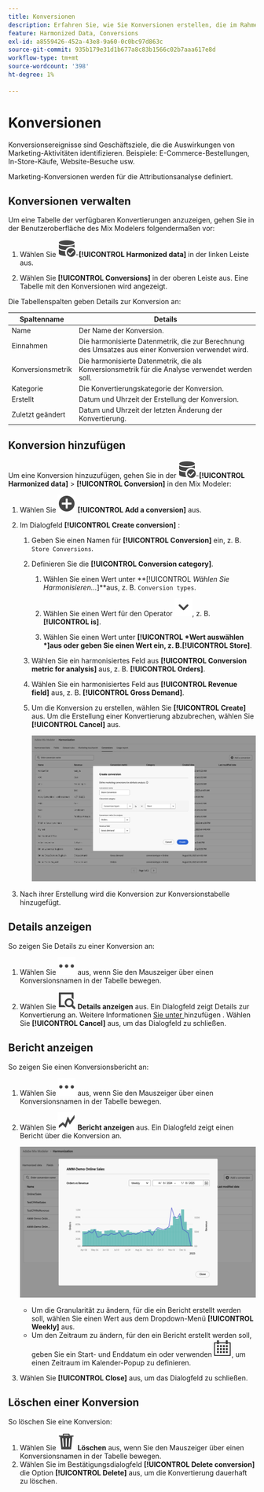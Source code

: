 ```yaml
---
title: Konversionen
description: Erfahren Sie, wie Sie Konversionen erstellen, die im Rahmen der Harmonisierung Ihrer Daten in Mix Modeler verwendet werden können.
feature: Harmonized Data, Conversions
exl-id: a8559426-452a-43e8-9a60-0c0bc97d863c
source-git-commit: 935b179e31d1b677a8c83b1566c02b7aaa617e8d
workflow-type: tm+mt
source-wordcount: '398'
ht-degree: 1%

---
```


# Konversionen

Konversionsereignisse sind Geschäftsziele, die die Auswirkungen von Marketing-Aktivitäten identifizieren. Beispiele: E-Commerce-Bestellungen, In-Store-Käufe, Website-Besuche usw.

Marketing-Konversionen werden für die Attributionsanalyse definiert.

## Konversionen verwalten

Um eine Tabelle der verfügbaren Konvertierungen anzuzeigen, gehen Sie in der Benutzeroberfläche des Mix Modelers folgendermaßen vor:

1. Wählen Sie ![DataSearch](/help/assets/icons/DataCheck.svg)-**[!UICONTROL Harmonized data]** in der linken Leiste aus.

1. Wählen Sie **[!UICONTROL Conversions]** in der oberen Leiste aus. Eine Tabelle mit den Konversionen wird angezeigt.

Die Tabellenspalten geben Details zur Konversion an:

| Spaltenname | Details |
| --- | ---|
| Name | Der Name der Konversion. |
| Einnahmen | Die harmonisierte Datenmetrik, die zur Berechnung des Umsatzes aus einer Konversion verwendet wird. |
| Konversionsmetrik | Die harmonisierte Datenmetrik, die als Konversionsmetrik für die Analyse verwendet werden soll. |
| Kategorie | Die Konvertierungskategorie der Konversion. |
| Erstellt | Datum und Uhrzeit der Erstellung der Konversion. |
| Zuletzt geändert | Datum und Uhrzeit der letzten Änderung der Konvertierung. |


## Konversion hinzufügen

Um eine Konversion hinzuzufügen, gehen Sie in der ![DataSearch](/help/assets/icons/DataCheck.svg)-**[!UICONTROL Harmonized data]** > **[!UICONTROL Conversion]** in den Mix Modeler:

1. Wählen Sie ![Hinzufügen](/help/assets/icons/AddCircle.svg) **[!UICONTROL Add a conversion]** aus.

1. Im Dialogfeld **[!UICONTROL Create conversion]** :

   1. Geben Sie einen Namen für **[!UICONTROL Conversion]** ein, z. B. `Store Conversions`.

   1. Definieren Sie die **[!UICONTROL Conversion category]**.

      1. Wählen Sie einen Wert unter **[!UICONTROL *Wählen Sie Harmonisieren…*]**aus, z. B. `Conversion types`.

      1. Wählen Sie einen Wert für den Operator ![Chevron](/help/assets/icons/ChevronDown.svg), z. B. **[!UICONTROL is]**.

      1. Wählen Sie einen Wert unter **[!UICONTROL *Wert auswählen *]**aus oder geben Sie einen Wert ein, z. B.**[!UICONTROL Store]**.

   1. Wählen Sie ein harmonisiertes Feld aus **[!UICONTROL Conversion metric for analysis]** aus, z. B. **[!UICONTROL Orders]**.

   1. Wählen Sie ein harmonisiertes Feld aus **[!UICONTROL Revenue field]** aus, z. B. **[!UICONTROL Gross Demand]**.

   1. Um die Konversion zu erstellen, wählen Sie **[!UICONTROL Create]** aus. Um die Erstellung einer Konvertierung abzubrechen, wählen Sie **[!UICONTROL Cancel]** aus.

      ![ALT-Text](/help/assets/create-conversion.png)

1. Nach ihrer Erstellung wird die Konversion zur Konversionstabelle hinzugefügt.


## Details anzeigen

So zeigen Sie Details zu einer Konversion an:

1. Wählen Sie ![Mehr](/help/assets/icons/More.svg) aus, wenn Sie den Mauszeiger über einen Konversionsnamen in der Tabelle bewegen.

1. Wählen Sie ![Anzeigen](/help/assets/icons/ViewDetail.svg) **Details anzeigen** aus. Ein Dialogfeld zeigt Details zur Konvertierung an. Weitere Informationen [ Sie unter ](#add-a-conversion) hinzufügen . Wählen Sie **[!UICONTROL Cancel]** aus, um das Dialogfeld zu schließen.

## Bericht anzeigen

So zeigen Sie einen Konversionsbericht an:

1. Wählen Sie ![Mehr](/help/assets/icons/More.svg) aus, wenn Sie den Mauszeiger über einen Konversionsnamen in der Tabelle bewegen.

1. Wählen Sie ![GraphTrend](/help/assets/icons/GraphTrend.svg) **Bericht anzeigen** aus. Ein Dialogfeld zeigt einen Bericht über die Konversion an.

   ![Konversionsansichtsbericht](../assets/conversion-view-report.png)

   * Um die Granularität zu ändern, für die ein Bericht erstellt werden soll, wählen Sie einen Wert aus dem Dropdown-Menü **[!UICONTROL Weekly]** aus.
   * Um den Zeitraum zu ändern, für den ein Bericht erstellt werden soll, geben Sie ein Start- und Enddatum ein oder verwenden ![Kalender](/help/assets/icons/Calendar.svg), um einen Zeitraum im Kalender-Popup zu definieren.

1. Wählen Sie **[!UICONTROL Close]** aus, um das Dialogfeld zu schließen.

## Löschen einer Konversion

So löschen Sie eine Konversion:

1. Wählen Sie ![Löschen](/help/assets/icons/Delete.svg) **Löschen** aus, wenn Sie den Mauszeiger über einen Konversionsnamen in der Tabelle bewegen.
1. Wählen Sie im Bestätigungsdialogfeld **[!UICONTROL Delete conversion]** die Option **[!UICONTROL Delete]** aus, um die Konvertierung dauerhaft zu löschen.
